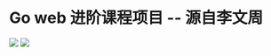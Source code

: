 # Go web 进阶课程项目 -- 源自李文周
![](https://img.shields.io/github/go-mod/go-version/StudentCWZ/bluebell)
![](https://img.shields.io/github/release/StudentCWZ/bluebell.svg)
